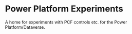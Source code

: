 # Power Platform Experiments

A home for experiments with PCF controls etc. for the Power Platform/Dataverse.

